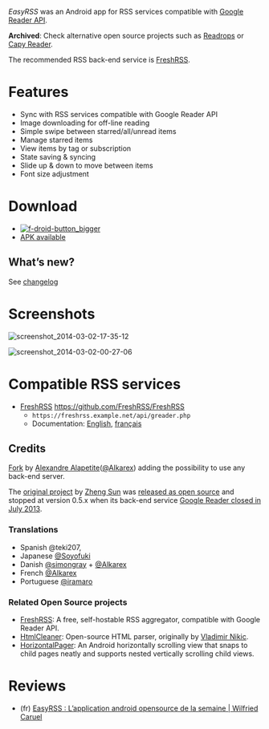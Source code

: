 *EasyRSS* was an Android app for RSS services compatible with [Google Reader API](https://freshrss.github.io/FreshRSS/en/developers/06_GoogleReader_API.html).

**Archived**: Check alternative open source projects such as [Readrops](https://github.com/readrops/Readrops) or [Capy Reader](https://github.com/jocmp/capyreader).

The recommended RSS back-end service is [FreshRSS](https://github.com/FreshRSS/FreshRSS/).

# Features
- Sync with RSS services compatible with Google Reader API
- Image downloading for off-line reading
- Simple swipe between starred/all/unread items
- Manage starred items
- View items by tag or subscription
- State saving & syncing
- Slide up & down to move between items
- Font size adjustment

# Download
* [![f-droid-button_bigger](https://cloud.githubusercontent.com/assets/1008324/7830569/e744b9ae-044e-11e5-9009-ab3285d216ab.png)](https://f-droid.org/repository/browse/?fdid=org.freshrss.easyrss)
* [APK available](../../releases/)

## What’s new?
See [changelog](./CHANGELOG.md)

# Screenshots

![screenshot_2014-03-02-17-35-12](https://f.cloud.github.com/assets/1008324/2304613/dd61e240-a22a-11e3-87f3-518f3a8aabca.png)

![screenshot_2014-03-02-00-27-06](https://f.cloud.github.com/assets/1008324/2303004/6701c156-a199-11e3-95b4-dd1db8b17d82.png)

# Compatible RSS services
* [FreshRSS](https://freshrss.org/) https://github.com/FreshRSS/FreshRSS
	* `https://freshrss.example.net/api/greader.php`
	* Documentation: [English](https://freshrss.github.io/FreshRSS/en/users/06_Mobile_access.html), [français](https://freshrss.github.io/FreshRSS/fr/users/06_Mobile_access.html) 

## Credits
[Fork](https://github.com/Alkarex/EasyRSS) by [Alexandre Alapetite](https://alexandre.alapetite.fr/)([@Alkarex](https://github.com/Alkarex)) adding the possibility to use any back-end server.

The [original project](http://easyrss.pursuer.me/) by [Zheng Sun](http://pursuer.me/) was [released as open source](https://github.com/davidsun/EasyRSS)
and stopped at version 0.5.x when its back-end service [Google Reader closed in July 2013](http://www.google.com/reader/about/).

### Translations
* Spanish @teki207,
* Japanese [@Soyofuki](https://github.com/Soyofuki)
* Danish [@simongray](https://github.com/simongray) + [@Alkarex](https://github.com/Alkarex)
* French [@Alkarex](https://github.com/Alkarex)
* Portuguese [@iramaro](https://github.com/iramaro)

### Related Open Source projects

* [FreshRSS](https://github.com/FreshRSS/FreshRSS): A free, self-hostable RSS aggregator, compatible with Google Reader API.
* [HtmlCleaner](https://github.com/davidsun/HtmlCleaner): Open-source HTML parser, originally by [Vladimir Nikic](http://htmlcleaner.sourceforge.net/).
* [HorizontalPager](https://github.com/davidsun/horizontalpager): An Android horizontally scrolling view that snaps to child pages neatly and supports nested vertically scrolling child views.

# Reviews
* (fr) [EasyRSS : L’application android opensource de la semaine | Wilfried Caruel](http://wilfriedcaruel.svnet.fr/2014/05/easyrss-lapplication-android-opensource-de-la-semaine/)
